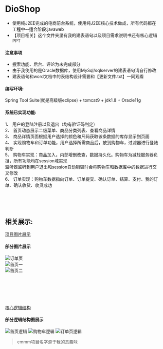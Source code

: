 # DioShop
* 使用纯J2EE完成的电商前台系统，使用纯J2EE核心技术做成，所有代码都在工程中--适合阶段:javaweb   
* 【项目相关】这个文件夹里有我的建表语句以及项目需求说明书还有核心逻辑PPT


#### 注意事项
* 搜索功能、后台、评论为未完成部分
* 由于我使用的是Oracle数据库，使用MySql/sqlserver的建表语句请自行修改
* 建表语句和word文档中的表结构设计需要和【更新文件.txt】一同观看


#### 编写环境:
Spring Tool Suite(就是高级版eclipse) + tomcat9 + jdk1.8 + Oracle11g

#### 系统已实现功能:
1、 用户的登陆注册以及退出（均有验证码判定）  
2、 首页动态展示二级菜单、商品分类列表、查看商品详情  
3、 商品详情页面根据用户选择的颜色和尺码获取该条数据的库存显示到页面  
4、 实现购物车和订单功能，用户选择所需商品后，放到购物车，过滤器进行登陆判断  
5、 购物车实现：商品加入，内部增删改查，数据持久化。购物车为减轻服务器负担，所有功能均在session域实现  
监听器监听到用户退出和session自动销毁时会将购物车和数据库中的数据进行交叉修改  
6、 订单实现：购物车数据指向订单、订单提交、确认订单、结算、支付、我的订单、确认收货、收货成功  

  <br>
  <br>
  <br>
      
## 相关展示:
[项目图片展示](http://yibobo.top/2018/06/02/j2ee%E5%95%86%E5%9F%8E%E9%A1%B9%E7%9B%AE%E5%9B%BE%E7%89%87%E5%B1%95%E7%A4%BA/)  

#### 部分图片展示
![订单页](https://pyb001.oss-cn-shenzhen.aliyuncs.com/%E5%95%86%E5%9F%8E%E9%A1%B9%E7%9B%AE/%E8%AE%A2%E5%8D%95%E9%A1%B5.PNG?x-oss-process=style/blogImg)  
![首页一](https://pyb001.oss-cn-shenzhen.aliyuncs.com/%E5%95%86%E5%9F%8E%E9%A1%B9%E7%9B%AE/%E9%A6%96%E9%A1%B51.jpg?x-oss-process=style/blogImg)  
![首页二](https://pyb001.oss-cn-shenzhen.aliyuncs.com/%E5%95%86%E5%9F%8E%E9%A1%B9%E7%9B%AE/%E9%A6%96%E9%A1%B52.jpg?x-oss-process=style/blogImg)  
  <br>
  <br>
  <br>
  <br>
  <br>
  <br>
[核心逻辑结构](http://yibobo.top/2018/06/04/%E7%BA%AFj2ee%E5%95%86%E5%9F%8E%E3%80%90%E6%89%80%E6%9C%89%E3%80%91%E6%A8%A1%E5%9D%97%E6%B5%81%E7%A8%8B%E5%9B%BE%E4%BB%A5%E5%8F%8A%E9%A1%B9%E7%9B%AE%E6%80%BB%E7%BB%93/)    

#### 部分逻辑结构图展示  
![首页逻辑](https://pyb001.oss-cn-shenzhen.aliyuncs.com/%E5%95%86%E5%9F%8E%E9%A1%B9%E7%9B%AE%E6%B5%81%E7%A8%8B%E5%9B%BE/%E9%A6%96%E9%A1%B5%E9%80%BB%E8%BE%91.PNG?x-oss-process=style/blogImg)
![购物车逻辑](https://pyb001.oss-cn-shenzhen.aliyuncs.com/%E5%95%86%E5%9F%8E%E9%A1%B9%E7%9B%AE%E6%B5%81%E7%A8%8B%E5%9B%BE/%E8%B4%AD%E7%89%A9%E8%BD%A6%E5%AE%9E%E7%8E%B0%E9%80%BB%E8%BE%91.PNG?x-oss-process=style/blogImg)
![订单页逻辑](https://pyb001.oss-cn-shenzhen.aliyuncs.com/%E5%95%86%E5%9F%8E%E9%A1%B9%E7%9B%AE%E6%B5%81%E7%A8%8B%E5%9B%BE/%E6%9F%A5%E7%9C%8B%E8%AE%A2%E5%8D%95%E9%A1%B5%E5%AE%9E%E7%8E%B0%E9%80%BB%E8%BE%91.PNG?x-oss-process=style/blogImg)





>emmm项目名字源于我的恶趣味 
